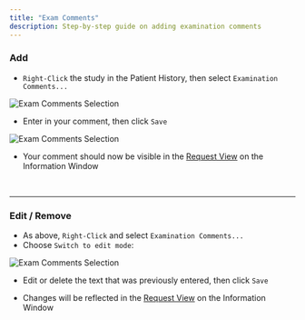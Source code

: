 ```yaml
---
title: "Exam Comments"
description: Step-by-step guide on adding examination comments
---
```


### Add

- `Right-Click` the study in the Patient History, then select `Examination Comments...`

![Exam Comments Selection](/basics/exam-comments-1.png)

- Enter in your comment, then click `Save`

![Exam Comments Selection](/basics/exam-comments-2.png)

- Your comment should now be visible in the [Request View](/en/info-window#request-view) on the Information Window

<br />

---

### Edit / Remove

- As above, `Right-Click` and select `Examination Comments...`
- Choose `Switch to edit mode`:

![Exam Comments Selection](/basics/exam-comments-3.png)

- Edit or delete the text that was previously entered, then click `Save`

- Changes will be reflected in the [Request View](/en/info-window#request-view) on the Information Window

<br /><br /><br /><br />